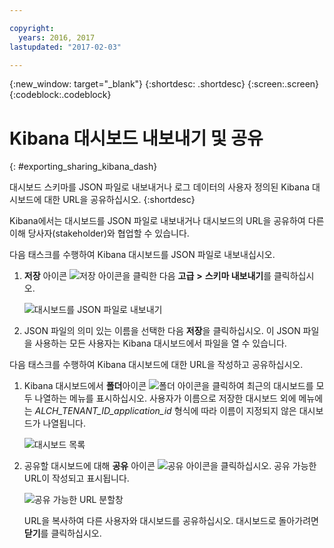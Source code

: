 ```yaml
---

copyright:
  years: 2016, 2017
lastupdated: "2017-02-03"

---
```


<!-- Common attributes used in the template are defined as follows: -->
{:new_window: target="_blank"}
{:shortdesc: .shortdesc}
{:screen:.screen}
{:codeblock:.codeblock}


# Kibana 대시보드 내보내기 및 공유
<!-- for example, Uploading your data -->
{: #exporting_sharing_kibana_dash}
<!-- Provide an appropriate ID above -->

<!-- The short description section should include a sentence describing why this task is needed. For search engine optimization, include the service long name and "Bluemix". For example: -->

대시보드 스키마를 JSON 파일로 내보내거나 로그 데이터의 사용자 정의된 Kibana 대시보드에 대한 URL을 공유하십시오.
{:shortdesc}

<!-- Include a sentence to briefly introduce the steps/subtopics. Example: -->
Kibana에서는 대시보드를 JSON 파일로 내보내거나 대시보드의 URL을 공유하여 다른 이해 당사자(stakeholder)와 협업할 수 있습니다.

다음 태스크를 수행하여 Kibana 대시보드를 JSON 파일로 내보내십시오.

1. **저장** 아이콘 ![저장 아이콘](images/logging_save.jpg)을 클릭한 다음 **고급** **>** **스키마 내보내기**를 클릭하십시오.

    ![대시보드를 JSON 파일로 내보내기](images/logging_export_json.jpg)

2. JSON 파일의 의미 있는 이름을 선택한 다음 **저장**을 클릭하십시오. 이 JSON 파일을 사용하는 모든 사용자는 Kibana 대시보드에서 파일을 열 수 있습니다. 

다음 태스크를 수행하여 Kibana 대시보드에 대한 URL을 작성하고 공유하십시오.

1. Kibana 대시보드에서 **폴더**아이콘 ![폴더 아이콘](images/logging_folder.jpg)을 클릭하여 최근의 대시보드를 모두 나열하는 메뉴를 표시하십시오. 사용자가 이름으로 저장한 대시보드 외에 메뉴에는 *ALCH_TENANT_ID_application_id* 형식에 따라 이름이 지정되지 않은 대시보드가 나열됩니다. 

    ![대시보드 목록](images/logging_list_of_dashboards.jpg)

2. 공유할 대시보드에 대해 **공유** 아이콘 ![공유 아이콘](images/logging_create_url.jpg)을 클릭하십시오. 공유 가능한 URL이 작성되고 표시됩니다. 

    ![공유 가능한 URL 분할창](images/logging_shareable_link_popup.jpg)

    URL을 복사하여 다른 사용자와 대시보드를 공유하십시오. 대시보드로 돌아가려면 **닫기**를 클릭하십시오.
